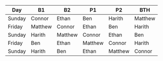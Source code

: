 |Day|B1|B2|P1|P2|BTH|
|---|---|---|---|---|---|
|Sunday|Connor|Ethan|Ben|Harith|Matthew|
|Friday|Matthew|Connor|Ethan|Ben|Harith|
|Sunday|Harith|Matthew|Connor|Ethan|Ben|
|Friday|Ben|Ethan|Matthew|Connor|Harith|
|Sunday|Harith|Ben|Ethan|Matthew|Connor|

